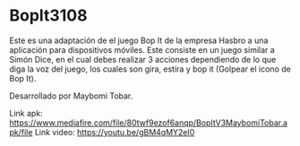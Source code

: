 # BopIt3108
Este es una adaptación de el juego Bop It de la empresa Hasbro a una aplicación
para dispositivos móviles. Este consiste en un juego similar a Simón Dice, en el
cual debes realizar 3 acciones dependiendo de lo que diga la voz del juego, los 
cuales son gira, estira y bop it (Golpear el icono de Bop It).

Desarrollado por Maybomi Tobar.

Link apk: https://www.mediafire.com/file/80twf9ezof6anqp/BopItV3MaybomiTobar.apk/file
Link video: https://youtu.be/gBM4qMY2eI0
